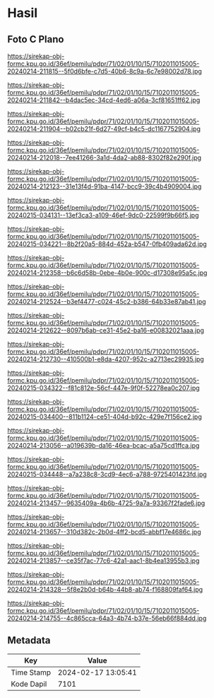 # Hasil

## Foto C Plano

https://sirekap-obj-formc.kpu.go.id/36ef/pemilu/pdpr/71/02/01/10/15/7102011015005-20240214-211815--5f0d6bfe-c7d5-40b6-8c9a-6c7e98002d78.jpg

https://sirekap-obj-formc.kpu.go.id/36ef/pemilu/pdpr/71/02/01/10/15/7102011015005-20240214-211842--b4dac5ec-34cd-4ed6-a06a-3cf81651ff62.jpg

https://sirekap-obj-formc.kpu.go.id/36ef/pemilu/pdpr/71/02/01/10/15/7102011015005-20240214-211904--b02cb21f-6d27-49cf-b4c5-dc1167752904.jpg

https://sirekap-obj-formc.kpu.go.id/36ef/pemilu/pdpr/71/02/01/10/15/7102011015005-20240214-212018--7ee41266-3a1d-4da2-ab88-8302f82e290f.jpg

https://sirekap-obj-formc.kpu.go.id/36ef/pemilu/pdpr/71/02/01/10/15/7102011015005-20240214-212123--31e13f4d-91ba-4147-bcc9-39c4b4909004.jpg

https://sirekap-obj-formc.kpu.go.id/36ef/pemilu/pdpr/71/02/01/10/15/7102011015005-20240215-034131--13ef3ca3-a109-46ef-9dc0-22599f9b66f5.jpg

https://sirekap-obj-formc.kpu.go.id/36ef/pemilu/pdpr/71/02/01/10/15/7102011015005-20240215-034221--8b2f20a5-884d-452a-b547-0fb409ada62d.jpg

https://sirekap-obj-formc.kpu.go.id/36ef/pemilu/pdpr/71/02/01/10/15/7102011015005-20240214-212358--b6c6d58b-0ebe-4b0e-900c-d17308e95a5c.jpg

https://sirekap-obj-formc.kpu.go.id/36ef/pemilu/pdpr/71/02/01/10/15/7102011015005-20240214-212524--b3ef4477-c024-45c2-b386-64b33e87ab41.jpg

https://sirekap-obj-formc.kpu.go.id/36ef/pemilu/pdpr/71/02/01/10/15/7102011015005-20240214-212622--8097b6ab-ce31-45e2-ba16-e00832021aaa.jpg

https://sirekap-obj-formc.kpu.go.id/36ef/pemilu/pdpr/71/02/01/10/15/7102011015005-20240214-212730--410500b1-e8da-4207-952c-a2713ec29935.jpg

https://sirekap-obj-formc.kpu.go.id/36ef/pemilu/pdpr/71/02/01/10/15/7102011015005-20240215-034322--f81c812e-56cf-447e-9f0f-52278ea0c207.jpg

https://sirekap-obj-formc.kpu.go.id/36ef/pemilu/pdpr/71/02/01/10/15/7102011015005-20240215-034400--811b1124-ce51-404d-b92c-429e7f156ce2.jpg

https://sirekap-obj-formc.kpu.go.id/36ef/pemilu/pdpr/71/02/01/10/15/7102011015005-20240214-213056--a019639b-da16-46ea-bcac-a5a75cd1ffca.jpg

https://sirekap-obj-formc.kpu.go.id/36ef/pemilu/pdpr/71/02/01/10/15/7102011015005-20240215-034448--a7a238c8-3cd9-4ec6-a788-9725401423fd.jpg

https://sirekap-obj-formc.kpu.go.id/36ef/pemilu/pdpr/71/02/01/10/15/7102011015005-20240214-213457--9635409a-4b6b-4725-9a7a-93367f2fade6.jpg

https://sirekap-obj-formc.kpu.go.id/36ef/pemilu/pdpr/71/02/01/10/15/7102011015005-20240214-213657--310d382c-2b0d-4ff2-bcd5-abbf17e4686c.jpg

https://sirekap-obj-formc.kpu.go.id/36ef/pemilu/pdpr/71/02/01/10/15/7102011015005-20240214-213857--ce35f7ac-77c6-42a1-aac1-8b4ea13955b3.jpg

https://sirekap-obj-formc.kpu.go.id/36ef/pemilu/pdpr/71/02/01/10/15/7102011015005-20240214-214328--5f8e2b0d-b64b-44b8-ab74-f168809faf64.jpg

https://sirekap-obj-formc.kpu.go.id/36ef/pemilu/pdpr/71/02/01/10/15/7102011015005-20240214-214755--4c865cca-64a3-4b74-b37e-56eb66f884dd.jpg


## Metadata

| Key        | Value               |
| ---------- | ------------------- |
| Time Stamp | 2024-02-17 13:05:41 |
| Kode Dapil | 7101                |



